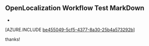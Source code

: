 ## OpenLocalization Workflow Test MarkDown
* 

[AZURE.INCLUDE [be455049-5cf5-4377-8a30-25b4a573292b](calleeMd1.md)]

 
thanks!